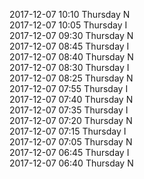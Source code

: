 2017-12-07 10:10 Thursday  N  
2017-12-07 10:05 Thursday  I  
2017-12-07 09:30 Thursday  N  
2017-12-07 08:45 Thursday  I  
2017-12-07 08:40 Thursday  N  
2017-12-07 08:30 Thursday  I  
2017-12-07 08:25 Thursday  N  
2017-12-07 07:55 Thursday  I  
2017-12-07 07:40 Thursday  N  
2017-12-07 07:35 Thursday  I  
2017-12-07 07:20 Thursday  N  
2017-12-07 07:15 Thursday  I  
2017-12-07 07:05 Thursday  N  
2017-12-07 06:45 Thursday  I  
2017-12-07 06:40 Thursday  N  

